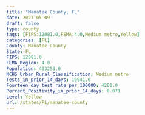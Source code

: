 ```yaml
---
title: "Manatee County, FL"
date: 2021-05-09
draft: false
type: county
tags: [FIPS:12081.0,FEMA:4.0,Medium metro,Yellow]
categories: [FL]
County: Manatee County
State: FL
FIPS: 12081.0
FEMA_Region: 4.0
Population: 403253.0
NCHS_Urban_Rural_Classification: Medium metro
Tests_in_prior_14_days: 16941.0
Fourteen_day_test_rate_per_100000: 4201.0
Percent_Positivity_in_prior_14_days: 0.071
Level: Yellow
url: /states/FL/manatee-county
---
```



